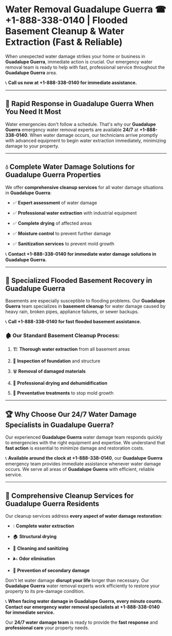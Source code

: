 # Water Removal Guadalupe Guerra ☎ +1-888-338-0140 | Flooded Basement Cleanup & Water Extraction (Fast & Reliable)

When unexpected water damage strikes your home or business in **Guadalupe Guerra**, immediate action is crucial. Our emergency water removal team is ready to help with fast, professional service throughout the **Guadalupe Guerra** area. 

📞 **Call us now at +1-888-338-0140 for immediate assistance.**
---
## 🚀 Rapid Response in Guadalupe Guerra When You Need It Most
Water emergencies don't follow a schedule. That's why our **Guadalupe Guerra** emergency water removal experts are available **24/7** at **+1-888-338-0140**. When water damage occurs, our technicians arrive promptly with advanced equipment to begin water extraction immediately, minimizing damage to your property.
---
## 💧 Complete Water Damage Solutions for Guadalupe Guerra Properties
We offer **comprehensive cleanup services** for all water damage situations in **Guadalupe Guerra**:
- ✅ **Expert assessment** of water damage  
- ✅ **Professional water extraction** with industrial equipment  
- ✅ **Complete drying** of affected areas  
- ✅ **Moisture control** to prevent further damage  
- ✅ **Sanitization services** to prevent mold growth  
📞 **Contact +1-888-338-0140 for immediate water damage solutions in Guadalupe Guerra.**
---
## 🌊 Specialized Flooded Basement Recovery in Guadalupe Guerra
Basements are especially susceptible to flooding problems. Our **Guadalupe Guerra** team specializes in **basement cleanup** for water damage caused by heavy rain, broken pipes, appliance failures, or sewer backups. 
📞 **Call +1-888-338-0140 for fast flooded basement assistance.**
### 🏚️ Our Standard Basement Cleanup Process:
1. 🏗️ **Thorough water extraction** from all basement areas  
2. 🔎 **Inspection of foundation** and structure  
3. 🗑️ **Removal of damaged materials**  
4. 💨 **Professional drying and dehumidification**  
5. 🚫 **Preventative treatments** to stop mold growth  
---
## 🏆 Why Choose Our 24/7 Water Damage Specialists in Guadalupe Guerra?
Our experienced **Guadalupe Guerra** water damage team responds quickly to emergencies with the right equipment and expertise. We understand that **fast action** is essential to minimize damage and restoration costs.
📞 **Available around the clock at +1-888-338-0140**, our **Guadalupe Guerra** emergency team provides immediate assistance whenever water damage occurs. We serve all areas of **Guadalupe Guerra** with efficient, reliable service.
---
## 🧹 Comprehensive Cleanup Services for Guadalupe Guerra Residents
Our cleanup services address **every aspect of water damage restoration**:
- 💧 **Complete water extraction**  
- 🏠 **Structural drying**  
- 🧼 **Cleaning and sanitizing**  
- 🌬️ **Odor elimination**  
- 🚫 **Prevention of secondary damage**  
Don't let water damage **disrupt your life** longer than necessary. Our **Guadalupe Guerra** water removal experts work efficiently to restore your property to its pre-damage condition.
📞 **When facing water damage in Guadalupe Guerra, every minute counts. Contact our emergency water removal specialists at +1-888-338-0140 for immediate service.**
Our **24/7 water damage team** is ready to provide the **fast response** and **professional care** your property needs.
